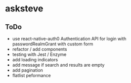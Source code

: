 # asksteve

## ToDo

- use react-native-auth0 Authentication API for login with passwordRealmGrant with custom form
- refactor / add components
- testing with Jest / Enzyme
- add loading indicators
- add message if search and results are empty
- add pagination
- flatlist peformance
